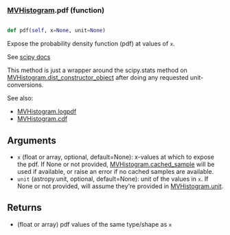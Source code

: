 ### [MVHistogram](MVHistogram.md).pdf (function)


```py

def pdf(self, x=None, unit=None)

```



Expose the probability density function (pdf) at values of `x`.

See [scipy docs](https://docs.scipy.org/doc/scipy/reference/generated/scipy.stats.rv_continuous.pdf.html)

This method is just a wrapper around the scipy.stats method on
[MVHistogram.dist_constructor_object](MVHistogram.dist_constructor_object.md) after doing any requested unit-conversions.

See also:

* [MVHistogram.logpdf](MVHistogram.logpdf.md)
* [MVHistogram.cdf](MVHistogram.cdf.md)

Arguments
----------
* `x` (float or array, optional, default=None): x-values at which to
    expose the pdf.  If None or not provided, [MVHistogram.cached_sample](MVHistogram.cached_sample.md)
    will be used if available, or raise an error if no cached samples
    are available.
* `unit` (astropy.unit, optional, default=None): unit of the values
    in `x`.  If None or not provided, will assume they're provided in
    [MVHistogram.unit](MVHistogram.unit.md).

Returns
---------
* (float or array) pdf values of the same type/shape as `x`

